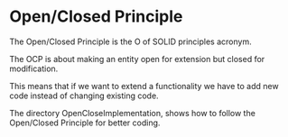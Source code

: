 # Open/Closed Principle

The Open/Closed Principle is the O of SOLID principles acronym. 

The OCP is about making an entity open for extension but closed for modification.

This means that if we want to extend a functionality we have to add new code instead of changing existing code.

The directory OpenCloseImplementation, shows how to follow the Open/Closed Principle for better coding.